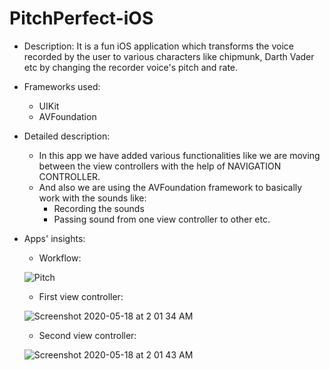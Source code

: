 # PitchPerfect-iOS

- Description: It is a fun iOS application which transforms the voice recorded by the user to various characters like chipmunk, Darth Vader etc by changing the recorder voice's pitch and rate.

- Frameworks used:
  - UIKit
  - AVFoundation

- Detailed description: 
  - In this app we have added various functionalities like we are moving between the view controllers with the help of NAVIGATION CONTROLLER. 
  - And also we are using the AVFoundation framework to basically work with the sounds like:
    - Recording the sounds
    - Passing sound from one view controller to other etc.

- Apps' insights:
  
  - Workflow: 

  ![Pitch](https://user-images.githubusercontent.com/52041719/82159501-2291d180-98ac-11ea-9fc1-5b7058f4a60d.gif)
  
  - First view controller:

  ![Screenshot 2020-05-18 at 2 01 34 AM](https://user-images.githubusercontent.com/52041719/82159451-bdd67700-98ab-11ea-805e-748dcfceec69.png)

  - Second view controller:

  ![Screenshot 2020-05-18 at 2 01 43 AM](https://user-images.githubusercontent.com/52041719/82159458-cfb81a00-98ab-11ea-89e3-7257337c8a2e.png)



